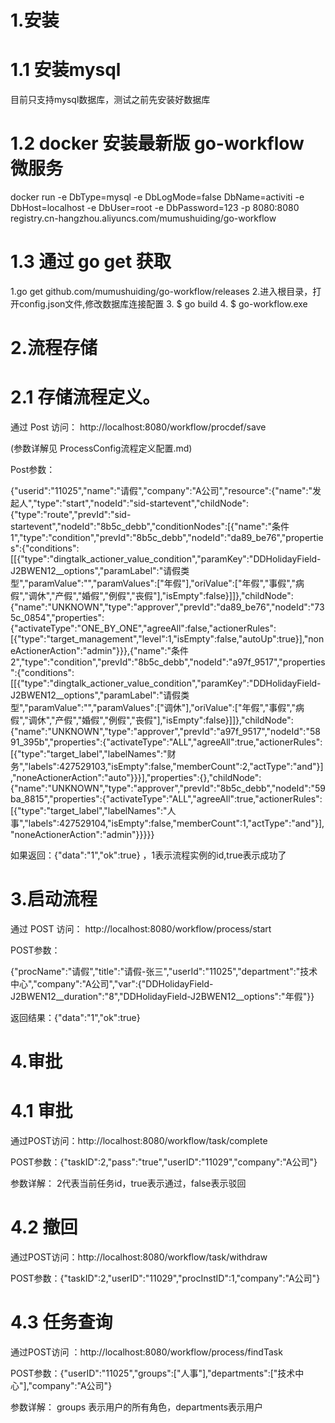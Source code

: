 # 1.安装
# 1.1 安装mysql 
  目前只支持mysql数据库，测试之前先安装好数据库
# 1.2 docker 安装最新版 go-workflow 微服务
docker run  -e DbType=mysql -e DbLogMode=false DbName=activiti -e DbHost=localhost -e DbUser=root -e DbPassword=123 -p 8080:8080 registry.cn-hangzhou.aliyuncs.com/mumushuiding/go-workflow
# 1.3 通过 go get 获取
 1.go get github.com/mumushuiding/go-workflow/releases
 2.进入根目录，打开config.json文件,修改数据库连接配置
 3. $ go build
 4. $ go-workflow.exe

# 2.流程存储
# 2.1 存储流程定义。
  通过 Post 访问： http://localhost:8080/workflow/procdef/save

  (参数详解见 ProcessConfig流程定义配置.md)

  Post参数：
  
  {"userid":"11025","name":"请假","company":"A公司","resource":{"name":"发起人","type":"start","nodeId":"sid-startevent","childNode":{"type":"route","prevId":"sid-startevent","nodeId":"8b5c_debb","conditionNodes":[{"name":"条件1","type":"condition","prevId":"8b5c_debb","nodeId":"da89_be76","properties":{"conditions":[[{"type":"dingtalk_actioner_value_condition","paramKey":"DDHolidayField-J2BWEN12__options","paramLabel":"请假类型","paramValue":"","paramValues":["年假"],"oriValue":["年假","事假","病假","调休","产假","婚假","例假","丧假"],"isEmpty":false}]]},"childNode":{"name":"UNKNOWN","type":"approver","prevId":"da89_be76","nodeId":"735c_0854","properties":{"activateType":"ONE_BY_ONE","agreeAll":false,"actionerRules":[{"type":"target_management","level":1,"isEmpty":false,"autoUp":true}],"noneActionerAction":"admin"}}},{"name":"条件2","type":"condition","prevId":"8b5c_debb","nodeId":"a97f_9517","properties":{"conditions":[[{"type":"dingtalk_actioner_value_condition","paramKey":"DDHolidayField-J2BWEN12__options","paramLabel":"请假类型","paramValue":"","paramValues":["调休"],"oriValue":["年假","事假","病假","调休","产假","婚假","例假","丧假"],"isEmpty":false}]]},"childNode":{"name":"UNKNOWN","type":"approver","prevId":"a97f_9517","nodeId":"5891_395b","properties":{"activateType":"ALL","agreeAll":true,"actionerRules":[{"type":"target_label","labelNames":"财务","labels":427529103,"isEmpty":false,"memberCount":2,"actType":"and"}],"noneActionerAction":"auto"}}}],"properties":{},"childNode":{"name":"UNKNOWN","type":"approver","prevId":"8b5c_debb","nodeId":"59ba_8815","properties":{"activateType":"ALL","agreeAll":true,"actionerRules":[{"type":"target_label","labelNames":"人事","labels":427529104,"isEmpty":false,"memberCount":1,"actType":"and"}],"noneActionerAction":"admin"}}}}}

  如果返回：{"data":"1","ok":true} ，1表示流程实例的id,true表示成功了
# 3.启动流程
  通过 POST 访问： http://localhost:8080/workflow/process/start

  POST参数：

  {"procName":"请假","title":"请假-张三","userId":"11025","department":"技术中心","company":"A公司","var":{"DDHolidayField-J2BWEN12__duration":"8","DDHolidayField-J2BWEN12__options":"年假"}}

  返回结果：{"data":"1","ok":true}

# 4.审批

# 4.1 审批
  通过POST访问：http://localhost:8080/workflow/task/complete

  POST参数：{"taskID":2,"pass":"true","userID":"11029","company":"A公司"}

  参数详解： 2代表当前任务id，true表示通过，false表示驳回
# 4.2 撤回

  通过POST访问：http://localhost:8080/workflow/task/withdraw

  POST参数：{"taskID":2,"userID":"11029","procInstID":1,"company":"A公司"}

# 4.3 任务查询 

  通过POST访问 ：http://localhost:8080/workflow/process/findTask
  
  POST参数：{"userID":"11025","groups":["人事"],"departments":["技术中心"],"company":"A公司"}

  参数详解： groups 表示用户的所有角色，departments表示用户
